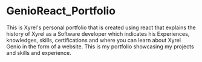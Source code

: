 # GenioReact_Portfolio

This is Xyrel's personal portfolio that is created using react that explains the history of Xyrel as a Software developer which indicates his Experiences, knowledges, skills, certifications and where you can learn about Xyrel Genio in the form of a website. This is my portfolio showcasing my projects and skills and experience.
